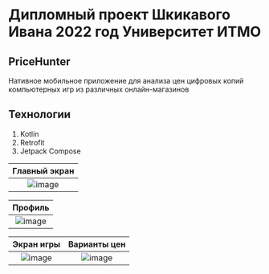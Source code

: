 # Дипломный проект Шкикавого Ивана 2022 год Университет ИТМО
## PriceHunter

Нативное мобильное приложение для анализа цен цифровых копий компьютерных игр из различных онлайн-магазинов 

## Технологии
1. Kotlin
2. Retrofit
3. Jetpack Compose

| Главный экран   |
| :---: | 
| ![image](https://github.com/busybeecoder/androiddiploma/assets/48162523/06ca15c6-8b9f-4a90-bb5d-ef604fe8afb6) |


| Профиль  |
| :---: | 
| ![image](https://github.com/busybeecoder/androiddiploma/assets/48162523/4d22ed57-5af4-4ee0-b1e2-d8f767d2c716) |


| Экран игры  | Варианты цен  |
| :---: | :---: | 
| ![image](https://github.com/busybeecoder/androiddiploma/assets/48162523/918abf5a-30a8-4e3b-9381-1300d5e75d44) | ![image](https://github.com/busybeecoder/androiddiploma/assets/48162523/4e9bb9b5-dd35-47b3-89ac-78da417ac1e2) |
